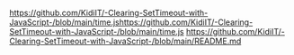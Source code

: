 https://github.com/KidiIT/-Clearing-SetTimeout-with-JavaScript-/blob/main/time.jshttps://github.com/KidiIT/-Clearing-SetTimeout-with-JavaScript-/blob/main/time.js
https://github.com/KidiIT/-Clearing-SetTimeout-with-JavaScript-/blob/main/README.md

